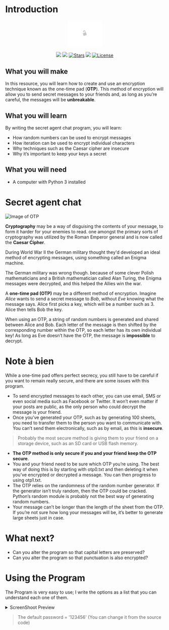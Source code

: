 # Introduction

  <p align="center"><img src="./Data/original.gif" width="110"></p>

<p align="center">
    <a href="https://github.com/RabihND/SecretMsg/graphs/contributors" alt="Contributers">
        <img src="https://img.shields.io/github/contributors/RabihND/AP2021-2022-Final?color=6fd671&logo=WhiteSource&style=for-the-badge" /></a>
    <a href="https://github.com/RabihND/SecretMsg//network/members" alt="Forks">
        <img src="https://img.shields.io/github/forks/RabihND/SecretMsg?color=cccccc&logo=Node-RED&style=for-the-badge" /></a>
    <a href=" https://github.com/RabihND/SecretMsg/stargazers">
        <img src="https://img.shields.io/github/stars/RabihND/SecretMsg?color=8e6be8&logo=Ethereum&logoColor=8e6be8&style=for-the-badge" alt="Stars" /></a>
    <a alt="Visitors">
         <a alt="Visitors">
        <img src="https://api.visitorbadge.io/api/visitors?path=https%3A%2F%2Fgithub.com%2FRabihND%2FSecretMsg&label=Visitors&countColor=%23263759&style=flat-square labelStyle=upper"/></a>
    <a href="https://github.com/RabihND/SecretMsg/master/LICENSE.txt">
        <img src="https://img.shields.io/github/license/RabihND/SecretMsg?color=%2363afdb&logo=letsencrypt&style=for-the-badge" alt="License"></a>
</p>


## What you will make

In this resource, you will learn how to create and use an encryption technique known as the one-time pad (**OTP**). This method of encryption will allow you to send secret messages to your friends and, as long as you’re careful, the messages will be **unbreakable**.

## What you will learn

By writing the secret agent chat program, you will learn:

- How random numbers can be used to encrypt messages
- How iteration can be used to encrypt individual characters
- Why techniques such as the Caesar cipher are insecure
- Why it’s important to keep your keys a secret

## What you will need
- A computer with Python 3 installed

# Secret agent chat
![Image of OTP](https://ece.uwaterloo.ca/~ece150/Projects/C.1/img/otp.1.png)

__Cryptography__ may be a way of disguising the contents of your message, to form it harder for your enemies to read. one amongst the primary sorts of cryptography was utilized by the Roman Emperor general and is now called the **Caesar Cipher**.

During World War II the German military thought they'd developed an ideal method of encrypting messages, using something called an Enigma machine.

The German military was wrong though. because of some clever Polish mathematicians and a British mathematician called Alan Turing, the Enigma messages were decrypted, and this helped the Allies win the war.

A **one-time pad (OTP)** may be a different method of encryption. 
Imagine *Alice* wants to send a secret message to *Bob*, without *Eve* knowing what the message says. Alice first picks a key, which will be a number such as 3. Alice then tells Bob the key.

When using an OTP, a string of random numbers is generated and shared between Alice and Bob. Each letter of the message is then shifted by the corresponding number within the OTP, so each letter has its own individual key! As long as Eve doesn’t have the OTP, the message is **impossible** to decrypt.

# Note à bien

While a one-time pad offers perfect secrecy, you still have to be careful if you want to remain really secure, and there are some issues with this program.

- To send encrypted messages to each other, you can use email, SMS or even social media such as Facebook or Twitter. It won’t even matter if your posts are public, as the only person who could decrypt the message is your friend.
- Once you’ve generated your OTP, such as by generating 100 sheets, you need to transfer them to the person you want to communicate with. You can’t send them electronically, such as by email, as this is **insecure**.
>Probably the most secure method is giving them to your friend on a storage device, such as an SD card or USB flash memory.
- **The OTP method is only secure if you and your friend keep the OTP secure**.
- You and your friend need to be sure which OTP you’re using. The best way of doing this is by starting with otp0.txt and then deleting it when you’ve encrypted or decrypted a message. You can then progress to using otp1.txt.
- The OTP relies on the randomness of the random number generator. If the generator isn’t truly random, then the OTP could be cracked. Python’s random module is probably not the best way of generating random numbers.
- Your message can’t be longer than the length of the sheet from the OTP. If you’re not sure how long your messages will be, it’s better to generate large sheets just in case.

# What next?

- Can you alter the program so that capital letters are preserved?
- Can you alter the program so that punctuation is also encrypted?

# Using the Program
The Program is very easy to use; I write the options as a list that you can understand each one of them.

<details>
<summary>ScreenShoot Preview</summary>
  <body>
    <img src="/Data/OTP.jpg">
  </body>
</details>

> The default password = '123456' (You can change it from the source code)


